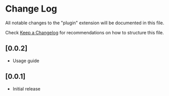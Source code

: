 # Change Log

All notable changes to the "plugin" extension will be documented in this file.

Check [Keep a Changelog](http://keepachangelog.com/) for recommendations on how to structure this file.

## [0.0.2]

- Usage guide

## [0.0.1]

- Initial release
